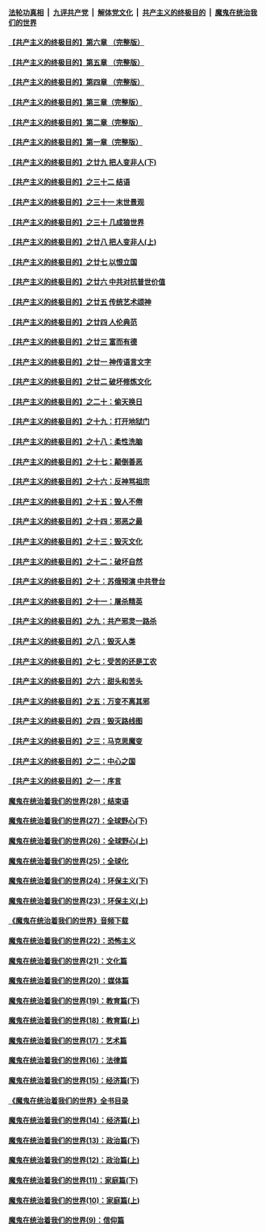 ####  [法轮功真相](../../../../basic/blob/master/README.md?t=04042001) &nbsp;|&nbsp; [九评共产党](../../../../9ping.md/blob/master/README.md?t=04042001) &nbsp;|&nbsp; [解体党文化](../../../../jtdwh.md/blob/master/README.md?t=04042001)  &nbsp;|&nbsp; [共产主义的终极目的](../../../../gczydzjmd.md/blob/master/README.md?t=04042001) &nbsp;|&nbsp; [魔鬼在统治我们的世界](../../../../mgztzwmdsj.md/blob/master/README.md?t=04042001) 

#### [【共产主义的终极目的】第六章 （完整版）](../pages/nsc422/n11428913.md?t=04042001) 

#### [【共产主义的终极目的】第五章 （完整版）](../pages/nsc422/n11428912.md?t=04042001) 

#### [【共产主义的终极目的】第四章 （完整版）](../pages/nsc422/n11428907.md?t=04042001) 

#### [【共产主义的终极目的】第三章（完整版）](../pages/nsc422/n11428848.md?t=04042001) 

#### [【共产主义的终极目的】第二章（完整版）](../pages/nsc422/n11428831.md?t=04042001) 

#### [【共产主义的终极目的】第一章（完整版）](../pages/nsc422/n11417651.md?t=04042001) 

#### [【共产主义的终极目的】之廿九 把人变非人(下)](../pages/nsc422/n11344140.md?t=04042001) 

#### [【共产主义的终极目的】之三十二 结语](../pages/nsc422/n11360535.md?t=04042001) 

#### [【共产主义的终极目的】之三十一 末世景观](../pages/nsc422/n11351129.md?t=04042001) 

#### [【共产主义的终极目的】之三十 几成狼世界](../pages/nsc422/n11348280.md?t=04042001) 

#### [【共产主义的终极目的】之廿八 把人变非人(上)](../pages/nsc422/n11340492.md?t=04042001) 

#### [【共产主义的终极目的】之廿七 以恨立国](../pages/nsc422/n11336944.md?t=04042001) 

#### [【共产主义的终极目的】之廿六 中共对抗普世价值](../pages/nsc422/n11324785.md?t=04042001) 

#### [【共产主义的终极目的】之廿五 传统艺术颂神](../pages/nsc422/n11296396.md?t=04042001) 

#### [【共产主义的终极目的】之廿四 人伦典范](../pages/nsc422/n11296397.md?t=04042001) 

#### [【共产主义的终极目的】之廿三 富而有德](../pages/nsc422/n11283598.md?t=04042001) 

#### [【共产主义的终极目的】之廿一 神传语言文字](../pages/nsc422/n11263265.md?t=04042001) 

#### [【共产主义的终极目的】之廿二 破坏修炼文化](../pages/nsc422/n11245728.md?t=04042001) 

#### [【共产主义的终极目的】之二十：偷天换日](../pages/nsc422/n11238846.md?t=04042001) 

#### [【共产主义的终极目的】之十九：打开地狱门](../pages/nsc422/n11206376.md?t=04042001) 

#### [【共产主义的终极目的】之十八：柔性洗脑](../pages/nsc422/n11199994.md?t=04042001) 

#### [【共产主义的终极目的】之十七：颠倒善恶](../pages/nsc422/n11179782.md?t=04042001) 

#### [【共产主义的终极目的】之十六：反神骂祖宗](../pages/nsc422/n11166798.md?t=04042001) 

#### [【共产主义的终极目的】之十五：毁人不倦](../pages/nsc422/n11166792.md?t=04042001) 

#### [【共产主义的终极目的】之十四：邪恶之最](../pages/nsc422/n11150249.md?t=04042001) 

#### [【共产主义的终极目的】之十三：毁灭文化](../pages/nsc422/n11135227.md?t=04042001) 

#### [【共产主义的终极目的】之十二：破坏自然](../pages/nsc422/n11135214.md?t=04042001) 

#### [【共产主义的终极目的】之十：苏俄预演 中共登台](../pages/nsc422/n11118424.md?t=04042001) 

#### [【共产主义的终极目的】之十一：屠杀精英](../pages/nsc422/n11118442.md?t=04042001) 

#### [【共产主义的终极目的】之九：共产邪灵一路杀](../pages/nsc422/n11114139.md?t=04042001) 

#### [【共产主义的终极目的】之八：毁灭人类](../pages/nsc422/n11108503.md?t=04042001) 

#### [【共产主义的终极目的】之七：受苦的还是工农](../pages/nsc422/n11101809.md?t=04042001) 

#### [【共产主义的终极目的】之六：甜头和苦头](../pages/nsc422/n11096971.md?t=04042001) 

#### [【共产主义的终极目的】之五：万变不离其邪](../pages/nsc422/n11091285.md?t=04042001) 

#### [【共产主义的终极目的】之四：毁灭路线图](../pages/nsc422/n11086284.md?t=04042001) 

#### [【共产主义的终极目的】之三：马克思魔变](../pages/nsc422/n11061941.md?t=04042001) 

#### [【共产主义的终极目的】之二：中心之国](../pages/nsc422/n11047728.md?t=04042001) 

#### [【共产主义的终极目的】之一：序言](../pages/nsc422/n11086077.md?t=04042001) 

#### [魔鬼在统治着我们的世界(28)：结束语](../pages/nsc422/n10936246.md?t=04042001) 

#### [魔鬼在统治着我们的世界(27)：全球野心(下)](../pages/nsc422/n10928319.md?t=04042001) 

#### [魔鬼在统治着我们的世界(26)：全球野心(上)](../pages/nsc422/n10900318.md?t=04042001) 

#### [魔鬼在统治着我们的世界(25)：全球化](../pages/nsc422/n10788205.md?t=04042001) 

#### [魔鬼在统治着我们的世界(24)：环保主义(下)](../pages/nsc422/n10695307.md?t=04042001) 

#### [魔鬼在统治着我们的世界(23)：环保主义(上)](../pages/nsc422/n10688613.md?t=04042001) 

#### [《魔鬼在统治着我们的世界》音频下载](../pages/nsc422/n10635553.md?t=04042001) 

#### [魔鬼在统治着我们的世界(22)：恐怖主义](../pages/nsc422/n10614727.md?t=04042001) 

#### [魔鬼在统治着我们的世界(21)：文化篇](../pages/nsc422/n10597706.md?t=04042001) 

#### [魔鬼在统治着我们的世界(20)：媒体篇](../pages/nsc422/n10586579.md?t=04042001) 

#### [魔鬼在统治着我们的世界(19)：教育篇(下)](../pages/nsc422/n10564808.md?t=04042001) 

#### [魔鬼在统治着我们的世界(18)：教育篇(上)](../pages/nsc422/n10526970.md?t=04042001) 

#### [魔鬼在统治着我们的世界(17)：艺术篇](../pages/nsc422/n10499093.md?t=04042001) 

#### [魔鬼在统治着我们的世界(16)：法律篇](../pages/nsc422/n10485969.md?t=04042001) 

#### [魔鬼在统治着我们的世界(15)：经济篇(下)](../pages/nsc422/n10469975.md?t=04042001) 

#### [《魔鬼在统治着我们的世界》全书目录](../pages/nsc422/n10464261.md?t=04042001) 

#### [魔鬼在统治着我们的世界(14)：经济篇(上)](../pages/nsc422/n10457370.md?t=04042001) 

#### [魔鬼在统治着我们的世界(13)：政治篇(下)](../pages/nsc422/n10448270.md?t=04042001) 

#### [魔鬼在统治着我们的世界(12)：政治篇(上)](../pages/nsc422/n10444576.md?t=04042001) 

#### [魔鬼在统治着我们的世界(11)：家庭篇(下)](../pages/nsc422/n10440961.md?t=04042001) 

#### [魔鬼在统治着我们的世界(10)：家庭篇(上)](../pages/nsc422/n10435448.md?t=04042001) 

#### [魔鬼在统治着我们的世界(9)：信仰篇](../pages/nsc422/n10432159.md?t=04042001) 

